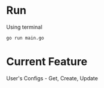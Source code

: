 # Run

Using terminal

```
go run main.go
```

# Current Feature

User's Configs - Get, Create, Update